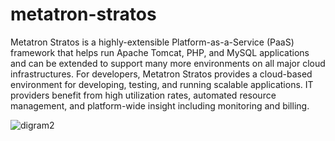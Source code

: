 # metatron-stratos
Metatron Stratos is a highly-extensible Platform-as-a-Service (PaaS) framework that helps run Apache Tomcat, PHP, and MySQL applications and can be extended to support many more environments on all major cloud infrastructures. For developers, Metatron Stratos provides a cloud-based environment for developing, testing, and running scalable applications. IT providers benefit from high utilization rates, automated resource management, and platform-wide insight including monitoring and billing.

![digram2](https://user-images.githubusercontent.com/98597119/152876124-d76f26a4-e4aa-4a42-b1c9-31eca8277a3c.jpg)

